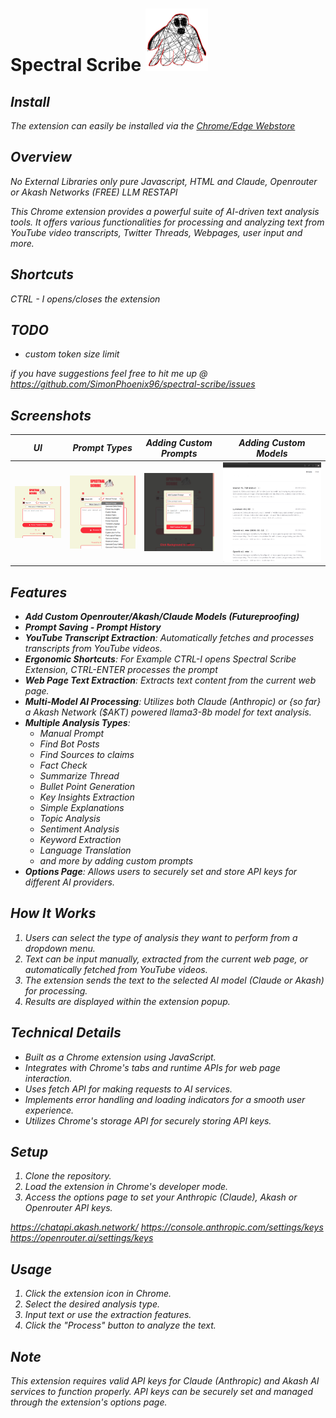 # Spectral Scribe <i> ![alt text](https://github.com/SimonPhoenix96/spectral-scribe/blob/main/resources/spectralscribe-logo100x.png)

## Install
The extension can easily be installed via the [Chrome/Edge Webstore](https://chromewebstore.google.com/detail/spectral-scribe/mikpmbedokmdadmgbcphbkgjmlidpldd)

## Overview

No External Libraries only pure Javascript, HTML and Claude, Openrouter or Akash Networks (FREE) LLM RESTAPI 

This Chrome extension provides a powerful suite of AI-driven text analysis tools. 
It offers various functionalities for processing and analyzing text from YouTube video transcripts, Twitter Threads, Webpages, user input and more.

## Shortcuts
CTRL - I opens/closes the extension

## TODO

- custom token size limit

if you have suggestions feel free to hit me up @ https://github.com/SimonPhoenix96/spectral-scribe/issues

## Screenshots

UI             |  Prompt Types | Adding Custom Prompts | Adding Custom Models |
:-------------------------:|:-------------------------:|:-------------------------:|:-------------------------:
![alt text](https://github.com/SimonPhoenix96/spectral-scribe/blob/main/resources/spectralscribe-screenshot-01.png)  |  ![alt text](https://github.com/SimonPhoenix96/spectral-scribe/blob/main/resources/spectralscribe-screenshot-02.png) |  ![alt text](https://github.com/SimonPhoenix96/spectral-scribe/blob/main/resources/spectralscribe-screenshot-03.png) |  ![alt text](https://github.com/SimonPhoenix96/spectral-scribe/blob/main/resources/spectralscribe-screenshot-04.gif)

## Features
- **Add Custom Openrouter/Akash/Claude Models (Futureproofing)**
- **Prompt Saving - Prompt History**
- **YouTube Transcript Extraction**: Automatically fetches and processes transcripts from YouTube videos.
- **Ergonomic Shortcuts**: For Example CTRL-I opens Spectral Scribe Extension, CTRL-ENTER processes the prompt
- **Web Page Text Extraction**: Extracts text content from the current web page.
- **Multi-Model AI Processing**: Utilizes both Claude (Anthropic) or {so far} a Akash Network ($AKT) powered llama3-8b model for text analysis.
- **Multiple Analysis Types**:
  - Manual Prompt
  - Find Bot Posts
  - Find Sources to claims
  - Fact Check
  - Summarize Thread
  - Bullet Point Generation
  - Key Insights Extraction
  - Simple Explanations
  - Topic Analysis
  - Sentiment Analysis
  - Keyword Extraction
  - Language Translation
  - and more by adding custom prompts
- **Options Page**: Allows users to securely set and store API keys for different AI providers.

## How It Works

1. Users can select the type of analysis they want to perform from a dropdown menu.
2. Text can be input manually, extracted from the current web page, or automatically fetched from YouTube videos.
3. The extension sends the text to the selected AI model (Claude or Akash) for processing.
4. Results are displayed within the extension popup.

## Technical Details

- Built as a Chrome extension using JavaScript.
- Integrates with Chrome's tabs and runtime APIs for web page interaction.
- Uses fetch API for making requests to AI services.
- Implements error handling and loading indicators for a smooth user experience.
- Utilizes Chrome's storage API for securely storing API keys.

## Setup

1. Clone the repository.
2. Load the extension in Chrome's developer mode.
3. Access the options page to set your Anthropic (Claude), Akash or Openrouter API keys.
   
https://chatapi.akash.network/
https://console.anthropic.com/settings/keys
https://openrouter.ai/settings/keys


## Usage

1. Click the extension icon in Chrome.
2. Select the desired analysis type.
3. Input text or use the extraction features.
4. Click the "Process" button to analyze the text.

## Note

This extension requires valid API keys for Claude (Anthropic) and Akash AI services to function properly. API keys can be securely set and managed through the extension's options page.
